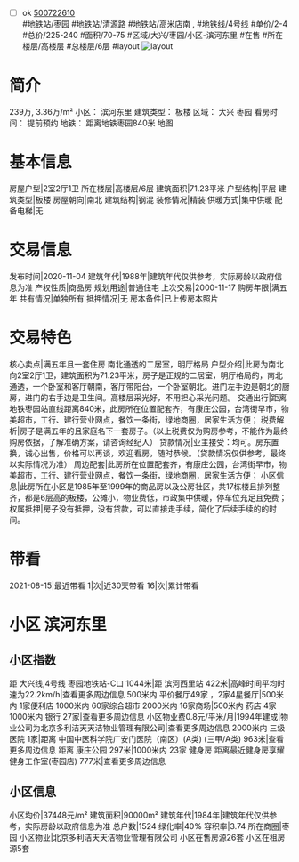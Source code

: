 - [ ] ok [500722610](https://bj.5i5j.com/ershoufang/500722610.html)  
 #地铁站/枣园 #地铁站/清源路 #地铁站/高米店南 ,  #地铁线/4号线
#单价/2-4 #总价/225-240 #面积/70-75   #区域/大兴/枣园/小区-滨河东里 #在售 #所在楼层/高楼层 #总楼层/6层 #layout 
![layout](http://image2.5i5j.com//group1/M00/EA/3F/CgqJMl7Y3FqAW4OeAAGOf9mNT40792.jpg_P5.jpg) 
# 简介 
 239万,  3.36万/m² 
小区： 滨河东里
建筑类型： 板楼
区域： 大兴 枣园
看房时间： 提前预约
地铁： 距离地铁枣园840米 地图
# 基本信息 
 房屋户型|2室2厅1卫
所在楼层|高楼层/6层
建筑面积|71.23平米
户型结构|平层
建筑类型|板楼
房屋朝向|南北
建筑结构|钢混
装修情况|精装
供暖方式|集中供暖
配备电梯|无
# 交易信息 
 发布时间|2020-11-04
建筑年代|1988年|建筑年代仅供参考，实际房龄以政府信息为准
产权性质|商品房
规划用途|普通住宅
上次交易|2000-11-17
购房年限|满五年
共有情况|单独所有
抵押情况|无
房本备件|已上传房本照片
# 交易特色 
 核心卖点|满五年且一套住房 南北通透的二居室，明厅格局
户型介绍|此房为南北向2室2厅1卫，建筑面积为71.23平米，房子是正规的二居室，明厅格局的，南北通透，一个卧室和客厅朝南，客厅带阳台，一个卧室朝北。进门左手边是朝北的厨房，进门的右手边是卫生间。高楼层采光好，不用担心采光问题。
交通出行|距离地铁枣园站直线距离840米，此房所在位置配套齐，有康庄公园，台湾街早市，物美超市，工行、建行营业网点，餐饮一条街，绿地商圈，居家生活方便；
税费解析|房子是满五年的且家庭名下一套房子。（以上税费仅为购房参考，不能作为最终购房依据，了解准确方案，请咨询经纪人）
贷款情况|业主接受：均可。房东置换，诚心出售，价格可以再谈，欢迎看房，随时恭候。（贷款情况仅供参考，最终以实际情况为准）
周边配套|此房所在位置配套齐，有康庄公园，台湾街早市，物美超市，工行、建行营业网点，餐饮一条街，绿地商圈，居家生活方便；
小区信息|此房所在小区是1985年至1999年的商品房以及公房社区，共17栋楼且排列整齐，都是6层高的板楼，公摊小，物业费低，市政集中供暖，停车位充足且免费；
权属抵押|房子没有抵押，没有贷款，可以直接走手续，简化了后续手续的的时间。
# 带看 
 2021-08-15|最近带看	 1|次|近30天带看	 16|次|累计带看
# 小区 滨河东里
## 小区指数 
 距 大兴线,4号线 枣园地铁站-C口 1044米|距 滨河西里站 422米|高峰时间平均时速为22.2km/h|查看更多周边信息
500米内 平价餐厅49家 ，2家4星餐厅|500米内 1家便利店
1000米内 60家综合超市
2000米内 16家商场|500米内 药店 4家
1000米内 银行 27家|查看更多周边信息
小区物业费0.8元/平米/月|1994年建成|物业公司为北京多利洁天天洁物业管理有限公司|查看更多周边信息
2000米内 三级医院 1家|距离 中国中医科学院广安门医院（南区）(A类) (三甲/A类) 963米|查看更多周边信息
距离 康庄公园 297米|1000米内 23家 健身房
距离最近健身房享耀健身工作室(枣园店) 777米|查看更多周边信息
## 小区信息 
 小区均价|37448元/m²
建筑面积|90000m²
建筑年代|1984年|建筑年代仅供参考，实际房龄以政府信息为准
总户数|1524
绿化率|40%
容积率|3.74
所在商圈|枣园
小区物业|北京多利洁天天洁物业管理有限公司
小区在售房源26套
小区在租房源5套
